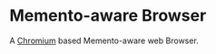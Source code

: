 # Memento-aware Browser
A [Chromium](https://www.chromium.org/Home) based Memento-aware web Browser.
